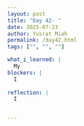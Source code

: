 ```yaml
---
layout: post
title: "Day 42- "
date: 2025-07-23
author: Yusrat Miah
permalink: /day42.html
tags: ["", "", ""]

what_i_learned: |
  My 
blockers: |
  I 
  
reflection: |
  I


---
```


